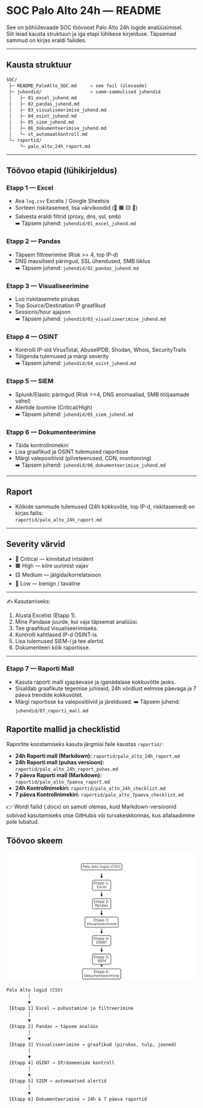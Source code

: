 # SOC Palo Alto 24h — README

See on põhiülevaade SOC töövoost Palo Alto 24h logide analüüsimisel.  
Siit leiad kausta struktuuri ja iga etapi lühikese kirjelduse. Täpsemad sammud on kirjas eraldi failides.

---

## Kausta struktuur

```
SOC/
 ├─ README_PaloAlto_SOC.md     ← see fail (ülevaade)
 ├─ juhendid/                  ← samm-sammulised juhendid
 │   ├─ 01_excel_juhend.md
 │   ├─ 02_pandas_juhend.md
 │   ├─ 03_visualiseerimise_juhend.md
 │   ├─ 04_osint_juhend.md
 │   ├─ 05_siem_juhend.md
 │   ├─ 06_dokumenteerimise_juhend.md
 │   └─ vt_automaatkontroll.md
 └─ raportid/
     └─ palo_alto_24h_raport.md
```

---

## Töövoo etapid (lühikirjeldus)

### Etapp 1 — Excel
- Ava `log.csv` Excelis / Google Sheetsis  
- Sorteeri riskitasemed, lisa värvikoodid (🔴 🟧 🟨 🔵)  
- Salvesta eraldi filtrid (proxy, dns, ssl, smb)  
➡️ Täpsem juhend: `juhendid/01_excel_juhend.md`

### Etapp 2 — Pandas
- Täpsem filtreerimine (Risk >= 4, top IP-d)  
- DNS massilised päringud, SSL ühendused, SMB liiklus  
➡️ Täpsem juhend: `juhendid/02_pandas_juhend.md`

### Etapp 3 — Visualiseerimine
- Loo riskitasemete pirukas  
- Top Source/Destination IP graafikud  
- Sessions/hour ajajoon  
➡️ Täpsem juhend: `juhendid/03_visualiseerimise_juhend.md`

### Etapp 4 — OSINT
- Kontrolli IP-sid VirusTotal, AbuseIPDB, Shodan, Whois, SecurityTrails  
- Tõlgenda tulemused ja märgi severity  
➡️ Täpsem juhend: `juhendid/04_osint_juhend.md`

### Etapp 5 — SIEM
- Splunk/Elastic päringud (Risk >=4, DNS anomaaliad, SMB tööjaamade vahel)  
- Alertide loomine (Critical/High)  
➡️ Täpsem juhend: `juhendid/05_siem_juhend.md`

### Etapp 6 — Dokumenteerimine
- Täida kontrollnimekiri  
- Lisa graafikud ja OSINT tulemused raportisse  
- Märgi valepositiivid (pilveteenused, CDN, monitooring)  
➡️ Täpsem juhend: `juhendid/06_dokumenteerimise_juhend.md`

---

## Raport
- Kõikide sammude tulemused (24h kokkuvõte, top IP-d, riskitasemed) on kirjas failis:  
  `raportid/palo_alto_24h_raport.md`

---

## Severity värvid
- 🔴 Critical — kinnitatud intsident  
- 🟧 High — kiire uurimist vajav  
- 🟨 Medium — jälgida/korrelatsioon  
- 🔵 Low — benign / tavaline

---

✍️ Kasutamiseks:  
1. Alusta Excelist (Etapp 1).  
2. Mine Pandase juurde, kui vaja täpsemat analüüsi.  
3. Tee graafikud visualiseerimiseks.  
4. Kontrolli kahtlased IP-d OSINT-is.  
5. Lisa tulemused SIEM-i ja tee alertid.  
6. Dokumenteeri kõik raportisse.

---


### Etapp 7 — Raporti Mall
- Kasuta raporti malli igapäevase ja iganädalase kokkuvõtte jaoks.
- Sisaldab graafikute tegemise juhiseid, 24h võrdlust eelmise päevaga ja 7 päeva trendide kokkuvõtet.
- Märgi raportisse ka valepositiivid ja järeldused.
➡️ Täpsem juhend: `juhendid/07_raporti_mall.md`


## Raportite mallid ja checklistid

Raportite koostamiseks kasuta järgmisi faile kaustas `raportid/`:

- **24h Raporti mall (Markdown):** `raportid/palo_alto_24h_raport.md`
- **24h Raporti mall (puhas versioon):** `raportid/palo_alto_24h_raport_puhas.md`
- **7 päeva Raporti mall (Markdown):** `raportid/palo_alto_7paeva_raport.md`
- **24h Kontrollnimekiri:** `raportid/palo_alto_24h_checklist.md`
- **7 päeva Kontrollnimekiri:** `raportid/palo_alto_7paeva_checklist.md`

👉 Wordi failid (.docx) on samuti olemas, kuid Markdown-versioonid sobivad kasutamiseks otse GitHubis või turvakeskkonnas, kus allalaadimine pole lubatud.

## Töövoo skeem

![Töövoog](pildid/toovoog.png)

```
Palo Alto logid (CSV)
        │
        ▼
 [Etapp 1] Excel → puhastamine ja filtreerimine
        │
        ▼
 [Etapp 2] Pandas → täpsem analüüs
        │
        ▼
 [Etapp 3] Visualiseerimine → graafikud (pirukas, tulp, jooned)
        │
        ▼
 [Etapp 4] OSINT → IP/domeenide kontroll
        │
        ▼
 [Etapp 5] SIEM → automaatsed alertid
        │
        ▼
 [Etapp 6] Dokumenteerimine → 24h & 7 päeva raportid
```
